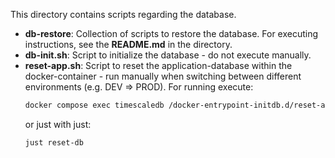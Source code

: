 This directory contains scripts regarding the database.

- **db-restore**: Collection of scripts to restore the database. For executing instructions, see the **README.md** in the directory.
- **db-init.sh**: Script to initialize the database - do not execute manually.
- **reset-app.sh**: Script to reset the application-database within the docker-container - run manually when switching between different environments (e.g. DEV => PROD). For running execute:
    ```bash
    docker compose exec timescaledb /docker-entrypoint-initdb.d/reset-app-db.sh
    ```
  or just with just:
    ```bash
    just reset-db
    ```
